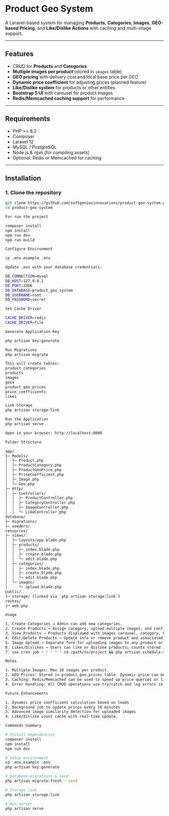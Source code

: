 # Product Geo System

A Laravel-based system for managing **Products**, **Categories**, **Images**, **GEO-based Pricing**, and **Like/Dislike Actions** with caching and multi-image support.

---

## Features

- CRUD for **Products** and **Categories**  
- **Multiple images per product** (stored in `images` table)  
- **GEO pricing** with delivery cost and local base price per GEO  
- **Dynamic price coefficient** for adjusting prices (planned feature)  
- **Like/Dislike system** for products or other entities  
- **Bootstrap 5 UI** with carousel for product images  
- **Redis/Memcached caching support** for performance  

---

## Requirements

- PHP >= 8.2  
- Composer  
- Laravel 12
- MySQL / PostgreSQL  
- Node.js & npm (for compiling assets)  
- Optional: Redis or Memcached for caching  

---

## Installation

### 1. Clone the repository

```bash
git clone https://github.com/softgeniusinnovations/product-geo-system.git
cd product-geo-system

For run the project

composer install
npm install
npm run dev
npm run build

Configure Environment

cp .env.example .env

Update .env with your database credentials:

DB_CONNECTION=mysql
DB_HOST=127.0.0.1
DB_PORT=3306
DB_DATABASE=product_geo_system
DB_USERNAME=root
DB_PASSWORD=secret

Set Cache Driver

CACHE_DRIVER=redis
CACHE_DRIVER=file

Generate Application Key

php artisan key:generate

Run Migrations
php artisan migrate

This will create tables:
product_categories
products
images
geos
product_geo_prices
price_coefficients
likes

Link Storage
php artisan storage:link

Run the Application
php artisan serve

Open in your browser: http://localhost:8000

Folder Structure

app/
├─ Models/
│  ├─ Product.php
│  ├─ ProductCategory.php
│  ├─ ProductGeoPrice.php
│  ├─ PriceCoefficient.php
│  ├─ Image.php
│  └─ Geo.php
├─ Http/
│  ├─ Controllers/
│  │  ├─ ProductController.php
│  │  ├─ CategoryController.php
│  │  ├─ ImageController.php
│  │  └─ LikeController.php
database/
├─ migrations/
├─ seeders/
resources/
├─ views/
│  ├─ layouts/app.blade.php
│  ├─ products/
│  │  ├─ index.blade.php
│  │  ├─ create.blade.php
│  │  └─ edit.blade.php
│  ├─ categories/
│  │  ├─ index.blade.php
│  │  ├─ create.blade.php
│  │  └─ edit.blade.php
│  └─ images/
│     └─ upload.blade.php
public/
├─ storage/ (linked via `php artisan storage:link`)
routes/
├─ web.php

Usage

1. Create Categories → Admin can add new categories.
2. Create Products → Assign category, upload multiple images, and configure GEO prices.
3. View Products → Products displayed with images carousel, category, GEO prices, and like/dislike buttons.
4. Edit/Delete Products → Update info or remove product and associated images/GEO prices.
5. Image Upload → Separate form for uploading images to any product or category.
6. Likes/Dislikes → Users can like or dislike products; counts stored in DB and cached.
7. use cron job * * * * * cd /path/to/project && php artisan schedule:run >> /dev/null 2>&1

Notes

1. Multiple Images: Max 10 images per product.
2. GEO Prices: Stored in product_geo_prices table. Dynamic price can be applied with price_coefficients.
3. Caching: Redis/Memcached can be used to speed up price queries or like counts.
4. Error Handling: All CRUD operations use try/catch and log errors in storage/logs/laravel.log.

Future Enhancements

1. Dynamic price coefficient calculation based on leads
2. Background job to update prices every 10 minutes
3. Advanced image similarity detection for uploaded images
4. Like/dislike count cache with real-time update.

Commands Summary

# Install dependencies
composer install
npm install
npm run dev

# Setup environment
cp .env.example .env
php artisan key:generate

# Database migrations & seed
php artisan migrate:fresh --seed

# Storage link
php artisan storage:link

# Run server
php artisan serve


